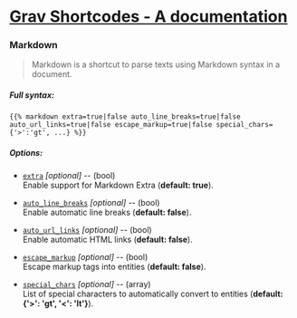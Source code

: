 # [Grav Shortcodes - A documentation](https://github.com/sommerregen/grav-plugin-shortcodes)

### Markdown

> Markdown is a shortcut to parse texts using Markdown syntax in a document.

##### Full syntax:

```twig
{{% markdown extra=true|false auto_line_breaks=true|false auto_url_links=true|false escape_markup=true|false special_chars={'>':'gt', ...} %}}
```

##### Options:

- [`extra`]() *[optional]* -- (bool)<br />
  Enable support for Markdown Extra (**default: true**).

- [`auto_line_breaks`]() *[optional]* -- (bool)<br />
  Enable automatic line breaks (**default: false**).

- [`auto_url_links`]() *[optional]* -- (bool)<br />
  Enable automatic HTML links (**default: false**).

- [`escape_markup`]() *[optional]* -- (bool)<br />
  Escape markup tags into entities (**default: false**).

- [`special_chars`]() *[optional]* -- (array)<br />
  List of special characters to automatically convert to entities (**default: {'>': 'gt', '<': 'lt'}**).
